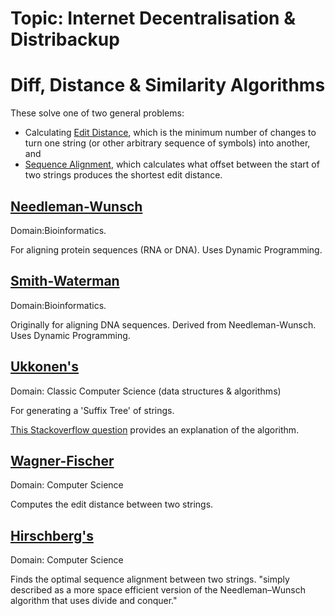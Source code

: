 Topic: Internet Decentralisation & Distribackup
================================

Diff, Distance & Similarity Algorithms
=========

These solve one of two general problems: 

* Calculating [Edit Distance](https://en.wikipedia.org/wiki/Edit_distance),
  which is the minimum number of changes to turn one string 
  (or other arbitrary sequence of symbols) into another, and
* [Sequence Alignment](https://en.wikipedia.org/wiki/Sequence_alignment),
which calculates what offset between the start of two strings produces the shortest edit distance.

[Needleman-Wunsch](https://en.wikipedia.org/wiki/Needleman%E2%80%93Wunsch_algorithm)
-------

Domain:Bioinformatics.

For aligning protein sequences (RNA or DNA).
Uses Dynamic Programming.

[Smith-Waterman](https://en.wikipedia.org/wiki/Smith%E2%80%93Waterman_algorithm)
-----

Domain:Bioinformatics.

Originally for aligning DNA sequences.
Derived from Needleman-Wunsch.
Uses Dynamic Programming.

[Ukkonen's](https://en.wikipedia.org/wiki/Ukkonen%27s_algorithm)
-----

Domain: Classic Computer Science (data structures & algorithms)

For generating a 'Suffix Tree' of strings. 

[This Stackoverflow question](https://stackoverflow.com/questions/9452701/ukkonens-suffix-tree-algorithm-in-plain-english/9513423#9513423) provides an
explanation of the algorithm.

[Wagner-Fischer](https://en.wikipedia.org/wiki/Wagner%E2%80%93Fischer_algorithm)
-----

Domain: Computer Science

Computes the edit distance between two strings.

[Hirschberg's](https://en.wikipedia.org/wiki/Hirschberg%27s_algorithm)
------

Domain: Computer Science

Finds the optimal sequence alignment between two strings.
"simply described as a more space efficient version of the Needleman–Wunsch algorithm 
that uses divide and conquer."

